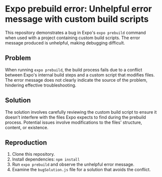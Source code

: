 # Expo prebuild error: Unhelpful error message with custom build scripts

This repository demonstrates a bug in Expo's `expo prebuild` command when used with a project containing custom build scripts. The error message produced is unhelpful, making debugging difficult.

## Problem

When running `expo prebuild`, the build process fails due to a conflict between Expo's internal build steps and a custom script that modifies files.  The error message does not clearly indicate the source of the problem, hindering effective troubleshooting.

## Solution

The solution involves carefully reviewing the custom build script to ensure it doesn't interfere with the files Expo expects to find during the prebuild process.  Potential issues involve modifications to the files' structure, content, or existence.

## Reproduction

1. Clone this repository.
2. Install dependencies: `npm install`
3. Run `expo prebuild` and observe the unhelpful error message.
4. Examine the `bugSolution.js` file for a solution that avoids the conflict.